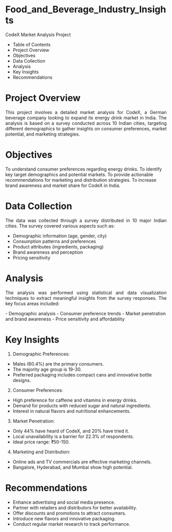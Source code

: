 # Food_and_Beverage_Industry_Insights

CodeX Market Analysis Project
- Table of Contents
- Project Overview
- Objectives
- Data Collection
- Analysis
- Key Insights
- Recommendations

# Project Overview
<p align="justify">This project involves a detailed market analysis for CodeX, a German beverage company looking to expand its energy drink market in India. The analysis is based on a survey conducted across 10 Indian cities, targeting different demographics to gather insights on consumer preferences, market potential, and marketing strategies.</p>

# Objectives
To understand consumer preferences regarding energy drinks.
To identify key target demographics and potential markets.
To provide actionable recommendations for marketing and distribution strategies.
To increase brand awareness and market share for CodeX in India.

# Data Collection
<p align="justify">The data was collected through a survey distributed in 10 major Indian cities. The survey covered various aspects such as:</p>

  - Demographic information (age, gender, city)
  - Consumption patterns and preferences
  - Product attributes (ingredients, packaging)
  - Brand awareness and perception
  - Pricing sensitivity

# Analysis
<p align="justify">The analysis was performed using statistical and data visualization techniques to extract meaningful insights from the survey responses. 
The key focus areas included:</p>
  - Demographic analysis
  - Consumer preference trends
  - Market penetration and brand awareness
  - Price sensitivity and affordability

# Key Insights
1. Demographic Preferences:
  - Males (60.4%) are the primary consumers.
  - The majority age group is 19-30.
  - Preferred packaging includes compact cans and innovative bottle designs.

2. Consumer Preferences:
  - High preference for caffeine and vitamins in energy drinks.
  - Demand for products with reduced sugar and natural ingredients.
  - Interest in natural flavors and nutritional enhancements.

3. Market Penetration:
  - Only 44% have heard of CodeX, and 20% have tried it.
  - Local unavailability is a barrier for 22.3% of respondents.
  - Ideal price range: ₹50-150.

4. Marketing and Distribution:
  - Online ads and TV commercials are effective marketing channels.
  - Bangalore, Hyderabad, and Mumbai show high potential.

# Recommendations
  - Enhance advertising and social media presence.
  - Partner with retailers and distributors for better availability.
  - Offer discounts and promotions to attract consumers.
  - Introduce new flavors and innovative packaging.
  - Conduct regular market research to track performance.
